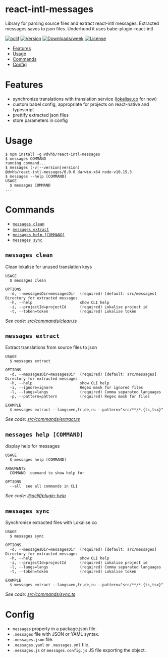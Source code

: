 react-intl-messages
==================

Library for parsing source files and extract react-intl messages. Extracted messages saves to json files. Underhood it uses babe-plugin-react-intl

[![oclif](https://img.shields.io/badge/cli-oclif-brightgreen.svg)](https://oclif.io)
[![Version](https://img.shields.io/npm/v/react-intl-messages.svg)](https://npmjs.org/package/react-intl-messages)
[![Downloads/week](https://img.shields.io/npm/dw/react-intl-messages.svg)](https://npmjs.org/package/react-intl-messages)
[![License](https://img.shields.io/npm/l/react-intl-messages.svg)](https://github.com/sairus2k/react-intl-messages/blob/master/package.json)

<!-- toc -->
* [Features](#features)
* [Usage](#usage)
* [Commands](#commands)
* [Config](#config)
<!-- tocstop -->
# Features
* synchronize translations with translation service ([lokalise.co](https://lokalise.co/) for now)
* custom babel config, appropriate for projects on react-native and typescript
* prettify extracted json files
* store parameters in config
# Usage
<!-- usage -->
```sh-session
$ npm install -g @dvhb/react-intl-messages
$ messages COMMAND
running command...
$ messages (-v|--version|version)
@dvhb/react-intl-messages/0.0.0 darwin-x64 node-v10.15.3
$ messages --help [COMMAND]
USAGE
  $ messages COMMAND
...
```
<!-- usagestop -->
# Commands
<!-- commands -->
* [`messages clean`](#messages-clean)
* [`messages extract`](#messages-extract)
* [`messages help [COMMAND]`](#messages-help-command)
* [`messages sync`](#messages-sync)

## `messages clean`

Clean lokalise for unused translation keys

```
USAGE
  $ messages clean

OPTIONS
  -d, --messagesDir=messagesDir  (required) [default: src/messages] Directory for extracted messages
  -h, --help                     show CLI help
  -i, --projectId=projectId      (required) Lokalise project id
  -t, --token=token              (required) Lokalise token
```

_See code: [src/commands/clean.ts](https://github.com/dvhb/react-intl-messages/blob/v0.0.0/src/commands/clean.ts)_

## `messages extract`

Extract translations from source files to json

```
USAGE
  $ messages extract

OPTIONS
  -d, --messagesDir=messagesDir  (required) [default: src/messages] Directory for extracted messages
  -h, --help                     show CLI help
  -i, --ignore=ignore            Regex mask for ignored files
  -l, --langs=langs              (required) Comma separated languages
  -p, --pattern=pattern          (required) Regex mask for files

EXAMPLE
  $ messages extract --langs=en,fr,de,ru --pattern="src/**/*.{ts,tsx}"
```

_See code: [src/commands/extract.ts](https://github.com/dvhb/react-intl-messages/blob/v0.0.0/src/commands/extract.ts)_

## `messages help [COMMAND]`

display help for messages

```
USAGE
  $ messages help [COMMAND]

ARGUMENTS
  COMMAND  command to show help for

OPTIONS
  --all  see all commands in CLI
```

_See code: [@oclif/plugin-help](https://github.com/oclif/plugin-help/blob/v2.1.6/src/commands/help.ts)_

## `messages sync`

Synchronise extracted files with Lokalise.co

```
USAGE
  $ messages sync

OPTIONS
  -d, --messagesDir=messagesDir  (required) [default: src/messages] Directory for extracted messages
  -h, --help                     show CLI help
  -i, --projectId=projectId      (required) Lokalise project id
  -l, --langs=langs              (required) Comma separated languages
  -t, --token=token              (required) Lokalise token

EXAMPLE
  $ messages extract --langs=en,fr,de,ru --pattern="src/**/*.{ts,tsx}"
```

_See code: [src/commands/sync.ts](https://github.com/dvhb/react-intl-messages/blob/v0.0.0/src/commands/sync.ts)_
<!-- commandsstop -->

# Config
* `messages` property in a package.json file.
* `.messages` file with JSON or YAML syntax.
* `.messages.json` file.
* `.messages.yaml` or `.messages.yml` file.
* `.messages.js` or `messages.config.js` JS file exporting the object.
